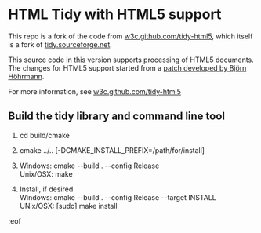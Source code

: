 ﻿# HTML Tidy with HTML5 support

This repo is a fork of the code from [w3c.github.com/tidy-html5][3], which itself
is a fork of [tidy.sourceforge.net][1].

This source code in this version supports processing of HTML5 documents. The
changes for HTML5 support started from a [patch developed by Björn Höhrmann][2].

   [1]: http://tidy.sourceforge.net

   [2]: http://lists.w3.org/Archives/Public/www-archive/2011Nov/0007.html

For more information, see [w3c.github.com/tidy-html5][3]

   [3]: http://w3c.github.com/tidy-html5/


## Build the tidy library and command line tool

  1. cd build/cmake

  2. cmake ../.. [-DCMAKE_INSTALL_PREFIX=/path/for/install]

  3. Windows:  cmake --build . --config Release  
     Unix/OSX: make

  4. Install, if desired  
     Windows: cmake --build . --config Release --target INSTALL  
     UNix/OSX: [sudo] make install

;eof
